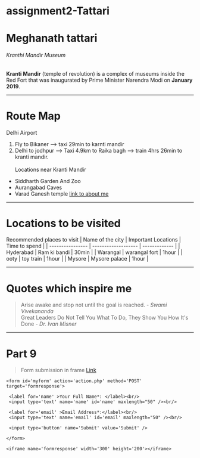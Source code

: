 # assignment2-Tattari
# Meghanath tattari
###### Kranthi Mandir Museum
**Kranti Mandir** (temple of revolution) is a complex of museums inside the Red Fort that was inaugurated by Prime Minister Narendra Modi on **January 2019**.
***
# Route Map
Delhi Airport
1. Fly to Bikaner --> taxi 29min to karnti mandir
2. Delhi to jodhpur --> Taxi 4.9km to Raika bagh --> train 4hrs 26min to kranti mandir.<br><br>
Locations near Kranti Mandir
* Siddharth Garden And Zoo
* Aurangabad Caves
* Varad Ganesh temple
[link to about me](AboutMe.md)

***
# Locations to be visited
Recommended places to visit
| Name of the city | Important Locations | Time to spend |
| ---------------- | ------------------- | ------------- |
| Hyderabad | Ram ki bandi | 30min |
| Warangal | warangal fort | 1hour |
| ooty | toy train | 1hour |
| Mysore | Mysore palace | 1hour |

***
# Quotes which inspire me
> Arise awake and stop not until the goal is reached. - *Swami Vivekananda*<br>
> Great Leaders Do Not Tell You What To Do, They Show You How It's Done - *Dr. Ivan Misner*

***
 # Part 9
>Form submission in frame
 [Link](https://stackoverflow.com/questions/36348476/form-submission-in-frame)

 ```
<form id='myform' action='action.php' method='POST' target='formresponse'>

  <label for='name' >Your Full Name*: </label><br/>
  <input type='text' name='name' id='name' maxlength="50" /><br/>

  <label for='email' >Email Address*:</label><br/>
  <input type='text' name='email' id='email' maxlength="50" /><br/>

  <input type='button' name='Submit' value='Submit' />

</form>

<iframe name='formresponse' width='300' height='200'></iframe>
```






